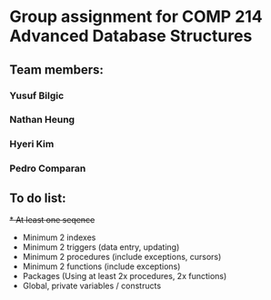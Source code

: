 # Group assignment for COMP 214 Advanced Database Structures
## Team members:
###                Yusuf Bilgic
###              Nathan Heung
###               Hyeri Kim
###               Pedro Comparan


## To do list:
~~* At least one seqence~~
* Minimum 2 indexes
* Minimum 2 triggers (data entry, updating)
* Minimum 2 procedures (include exceptions, cursors)
* Minimum 2 functions (include exceptions)
* Packages (Using at least 2x procedures, 2x functions)
* Global, private variables / constructs
